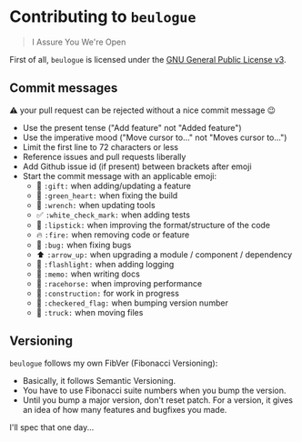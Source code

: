 # Contributing to `beulogue`

> I Assure You We're Open

First of all, `beulogue` is licensed under the [GNU General Public License v3](http://www.gnu.org/licenses/gpl-3.0.html).

## Commit messages

:warning: your pull request can be rejected without a nice commit message :wink:

* Use the present tense ("Add feature" not "Added feature")
* Use the imperative mood ("Move cursor to..." not "Moves cursor to...")
* Limit the first line to 72 characters or less
* Reference issues and pull requests liberally
* Add Github issue id (if present) between brackets after emoji
* Start the commit message with an applicable emoji:
  * :gift: `:gift:` when adding/updating a feature
  * :green_heart: `:green_heart:` when fixing the build
  * :wrench: `:wrench:` when updating tools
  * :white_check_mark: `:white_check_mark:` when adding tests
  * :art: `:lipstick:` when improving the format/structure of the code
  * :fire: `:fire:` when removing code or feature
  * :bug: `:bug:` when fixing bugs
  * :arrow_up: `:arrow_up:` when upgrading a module / component / dependency
  * :flashlight: `:flashlight:` when adding logging
  * :memo: `:memo:` when writing docs
  * :racehorse: `:racehorse:` when improving performance
  * :construction: `:construction:` for work in progress
  * :checkered_flag: `:checkered_flag:` when bumping version number
  * :truck: `:truck:` when moving files

## Versioning

`beulogue` follows my own FibVer (Fibonacci Versioning):

* Basically, it follows Semantic Versioning.
* You have to use Fibonacci suite numbers when you bump the version.
* Until you bump a major version, don't reset patch. For a version, it gives an idea of how many features and bugfixes you made.

I'll spec that one day...